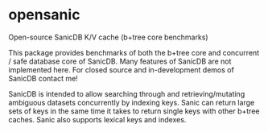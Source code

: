 # opensanic
Open-source SanicDB K/V cache (b+tree core benchmarks) 

This package provides benchmarks of both the b+tree core and concurrent / safe database core of SanicDB. Many features of SanicDB are not implemented here. For closed source and in-development demos of SanicDB contact me! 

SanicDB is intended to allow searching through and retrieving/mutating ambiguous datasets concurrently by indexing keys. Sanic can return large sets of keys in the same time it takes to return single keys with other b+tree caches. Sanic also supports lexical keys and indexes.
